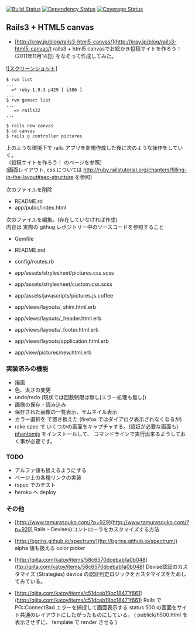 
[![Build Status](https://travis-ci.org/katoy/rails-canvas.png?branch=master)](https://travis-ci.org/katoy/rails-canvas)
[![Dependency Status](https://gemnasium.com/katoy/rails-canvas.png)](https://gemnasium.com/katoy/rails-canvas)
[![Coverage Status](https://coveralls.io/repos/katoy/rails-canvas/badge.png)](https://coveralls.io/r/katoy/rails-canvas)

## Rails3 + HTML5 canvas
* [http://kray.jp/blog/rails3-html5-canvas/](http://kray.jp/blog/rails3-html5-canvas/) rails3 + html5 canvasでお絵かき投稿サイトを作ろう！ (2011年11月14日)
 をなぞって作成してみた。  

[![スクリーンショット]](https://raw.github.com/katoy/rails-canvas/master/misc/screenshots/screen-05.png)


    $ rvm list  
    ...  
      =* ruby-1.9.3-p429 [ i386 ]  
    ...  
    $ rvm gemset list  
    ...  
       => rails32  
    ...  
      
    $ rails new canvas  
    $ cd canvas  
    $ rails g controller pictures  


上のような環境下で rails アプリを新規作成した後に次のような操作をしていく。  
（投稿サイトを作ろう！ のページを参照）  
 (画面レイアウト, css については http://ruby.railstutorial.org/chapters/filling-in-the-layout#sec-structure を参照)  
 
次のファイルを削除
- README.rd  
- app/pubic/index.html  

次のファイルを編集。(存在していなければ作成)  
内容は 実際の githug レポジトリー中のソースコードを参照すること  

- Gemfile
- README.md

- config/routes.rb

- app/assets/strylesheet/pictures.css.scss
- app/assets/strylesheet/custom.css.scss

- app/assets/javascripts/pictures.js.coffee

- app/views/layouts/_shim.html.erb
- app/views/layouts/_header.html.erb
- app/views/layouts/_footer.html.erb
- app/views/layouts/application.html.erb

- app/view/pictures/new.html.erb

### 実装済みの機能
- 描画  
- 色、太さの変更
- undo/redo (現状では回数制限は無し[エラー処理も無し])  
- 画像の保存・読み込み  
- 保存された画像の一覧表示、サムネイル表示  
- カラー選択を <inut type="color"> で置き換えた (firefox ではダイアログ表示されなくなるが)
- rake spec で いくつかの画面をキャプチャする。(認証が必要な画面も)
[phantomjs](http://phantomjs.org/download.html) をインストールして、 コマンドラインで実行出来るようしておく事が必要です。

### TODO
- アルファ値も扱えるようにする
- ページ上の各種リンクの実装
- rspec でのテスト  
- heroku へ deploy  

### その他
- [http://www.tamurasouko.com/?p=929](http://www.tamurasouko.com/?p=929)  Rails – Deviseのコントローラをカスタマイズする方法

- [http://bgrins.github.io/spectrum/](ttp://bgrins.github.io/spectrum/)  alpha 値も扱える color picker

- [http://qiita.com/katoy/items/58c6570dcebab1a0b048](ttp://qiita.com/katoy/items/58c6570dcebab1a0b048) Devise認証のカスタマイズ (Strategies)
  device の認証判定ロジックをカスタマイズをためしてみている。

- [http://qiita.com/katoy/items/c51dceb19bc18471f661](http://qiita.com/katoy/items/c51dceb19bc18471f661) Rails で PG::ConnectBad エラーを捕捉して画面表示する
status 500 の画面をサイト共通のレイアウトにしたがったものにしている。
( publick/h500.html を表示させずに、 template で render させる )
